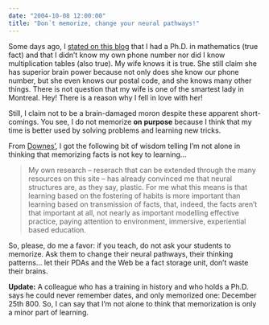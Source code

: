 ```yaml
---
date: "2004-10-08 12:00:00"
title: "Don´t memorize, change your neural pathways!"
---
```




Some days ago, I [stated on this blog](/lemire/blog/2004/09/30/how-technology-will-destroy-schools/) that I had a Ph.D. in mathematics (true fact) and that I didn&rsquo;t know my own phone number nor did I know multiplication tables (also true). My wife knows it is true. She still claim she has superior brain power because not only does she know our phone number, but she even knows our postal code, and she knows many other things. There is not question that my wife is one of the smartest lady in Montreal. Hey! There is a reason why I fell in love with her!

Still, I claim not to be a brain-damaged moron despite these apparent short-comings. You see, I do not memorize __on purpose__ because I think that my time is better used by solving problems and learning new tricks.

From [Downes&rsquo;](http://www.downes.ca), I got the following bit of wisdom telling I&rsquo;m not alone in thinking that memorizing facts is not key to learning&hellip;

>My own research &#8211; reserach that can be extended through the many resources on this site &#8211; has already convinced me that neural structures are, as they say, plastic. For me what this means is that learning based on the fostering of habits is more important than learning based on transmission of facts, that, indeed, the facts aren&rsquo;t that important at all, not nearly as important modelling effective practice, paying attention to environment, immersive, experiential based education.



So, please, do me a favor: if you teach, do not ask your students to memorize. Ask them to change their neural pathways, their thinking patterns&hellip; let their PDAs and the Web be a fact storage unit, don&rsquo;t waste their brains.

<b>Update:</b> A colleague who has a training in history and who holds a Ph.D. says he could never remember dates, and only memorized one: December 25th 800. So, I can say that I&rsquo;m not alone to think that memorization is only a minor part of learning.

